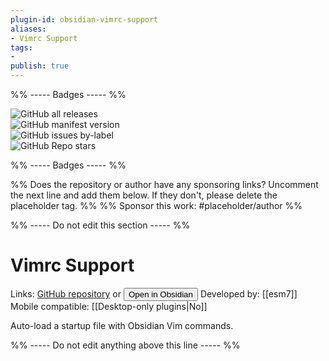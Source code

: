 ```yaml
---
plugin-id: obsidian-vimrc-support
aliases:
- Vimrc Support
tags: 
- 
publish: true
---
```


%% ----- Badges ----- %%

![GitHub all releases](https://img.shields.io/github/downloads/esm7/obsidian-vimrc-support/total?color=573E7A&logo=github&style=for-the-badge)   
![GitHub manifest version](https://img.shields.io/github/manifest-json/v/esm7/obsidian-vimrc-support?color=573E7A&logo=github&style=for-the-badge)   
![GitHub issues by-label](https://img.shields.io/github/issues/esm7/obsidian-vimrc-support/help%20wanted?color=573E7A&logo=github&style=for-the-badge)   
![GitHub Repo stars](https://img.shields.io/github/stars/esm7/obsidian-vimrc-support?color=573E7A&logo=github&style=for-the-badge)

%% ----- Badges ----- %%

%% Does the repository or author have any sponsoring links? Uncomment the next line and add them below. If they don't, please delete the placeholder tag. %%
%% Sponsor this work: #placeholder/author %%

%% ----- Do not edit this section ----- %%

# Vimrc Support

Links: [GitHub repository](https://github.com/esm7/obsidian-vimrc-support) or [<button id=HH>Open in Obsidian</button>](obsidian://goto-plugin?id=obsidian-vimrc-support)
Developed by: [[esm7]]
Mobile compatible: [[Desktop-only plugins|No]]

Auto-load a startup file with Obsidian Vim commands.

%% ----- Do not edit anything above this line ----- %% 
